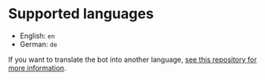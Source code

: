 # Supported languages

- English: `en`
- German: `de`

If you want to translate the bot into another language, [see this repository for more information](https://github.com/ihxyz/translations).
